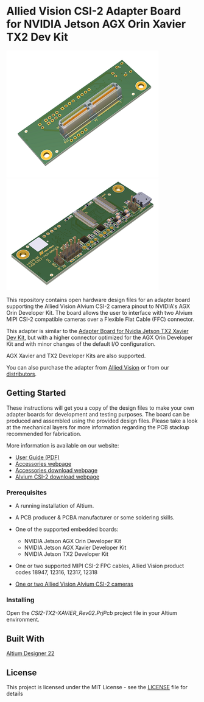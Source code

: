 # Allied Vision CSI-2 Adapter Board for NVIDIA Jetson AGX Orin Xavier TX2 Dev Kit

![Orin_Adapter_Board_1](/Images/Orin_Adapter_Board_1.png)
![Orin_Adapter_Board_2](/Images/Orin_Adapter_Board_2.png)

This repository contains open hardware design files for an adapter board supporting the Allied Vision Alvium CSI-2 camera pinout to NVIDIA's
AGX Orin Developer Kit. The board allows the user to interface with two Alvium MIPI CSI-2 compatible cameras over a Flexible Flat Cable (FFC) connector.

This adapter is similar to the 
[Adapter Board for Nvidia Jetson TX2 Xavier Dev Kit](https://github.com/alliedvision/adapter_Nvidia_Jetson_TX2_Xavier_DevKit), but with a higher connector optimized for the AGX Orin Developer Kit and with minor changes of the default I/O configuration.

AGX Xavier and TX2 Developer Kits are also supported.

You can also purchase the adapter from [Allied Vision](https://www.alliedvision.com/en/products/accessories/interface-connections/#!?cameraInterfacefilter=10) or from our [distributors](https://www.alliedvision.com/en/avt-locations/avt-distributors/).

## Getting Started

These instructions will get you a copy of the design files to make your own adapter boards for development and testing purposes. 
The board can be produced and assembled using the provided design files. Please take a look at the mechanical layers for more information regarding the PCB stackup recommended for fabrication. 

More information is available on our website:

* [User Guide (PDF)](https://cdn.alliedvision.com/fileadmin/content/documents/products/accessories/embedded/user-guide/Jetson-AGX-Orin-Xavier_TX2_Adapter_User-Guide.pdf)
* [Accessories webpage](https://www.alliedvision.com/en/products/accessories/interface-connections/#!?cameraInterfacefilter=10) 
* [Accessories download webpage](https://www.alliedvision.com/en/support/accessory-documentation/)
* [Alvium CSI-2 download webpage](https://www.alliedvision.com/en/support/technical-documentation/alvium-csi-2-documentation/) 

### Prerequisites

* A running installation of Altium.
* A PCB producer & PCBA manufacturer or some soldering skills.
* One of the supported embedded boards:
	* NVIDIA Jetson AGX Orin Developer Kit
  * NVIDIA Jetson AGX Xavier Developer Kit
  * NVIDIA Jetson TX2 Developer Kit 	

* One or two supported MIPI CSI-2 FPC cables, Allied Vision product codes
 18947, 12316, 12317, 12318 
* [One or two Allied Vision Alvium CSI-2 cameras](https://www.alliedvision.com/en/products/embedded-vision-cameras.html)

### Installing

Open the *CSI2-TX2-XAVIER_Rev02.PrjPcb* project file in your Altium environment.

## Built With

[Altium Designer 22](https://www.altium.com/altium-designer/de)
 
## License

This project is licensed under the MIT License - see the [LICENSE](LICENSE) file for details

